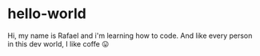 # hello-world

Hi, my name is Rafael and i'm learning how to code. And like every person in this dev world, I like coffe 😛 
